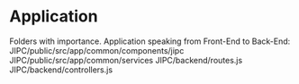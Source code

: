 # Application

Folders with importance. Application speaking from Front-End to Back-End: 
JIPC/public/src/app/common/components/jipc
JIPC/public/src/app/common/services
JIPC/backend/routes.js
JIPC/backend/controllers.js
